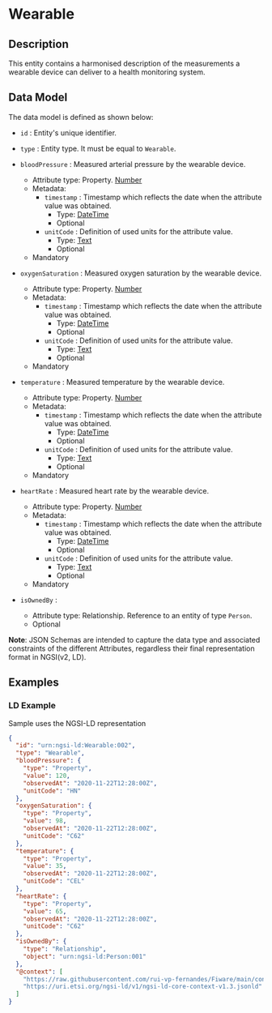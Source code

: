 # Wearable

## Description

This entity contains a harmonised description of the measurements a wearable device can deliver to a health monitoring system.

## Data Model

The data model is defined as shown below:

-   `id` : Entity's unique identifier.

-   `type` : Entity type. It must be equal to `Wearable`.

-   `bloodPressure` : Measured arterial pressure by the wearable device.
    -   Attribute type: Property. [Number](https://schema.org/Number)
    -   Metadata:
        -   `timestamp` : Timestamp which reflects the date when the attribute
            value was obtained.
            -   Type: [DateTime](https://schema.org/DateTime)
            -   Optional
        -   `unitCode` : Definition of used units for the attribute value.
            -   Type: [Text](https://schema.org/Text)
            -   Optional
    -   Mandatory

-   `oxygenSaturation` : Measured oxygen saturation by the wearable device.
    -   Attribute type: Property. [Number](https://schema.org/Number)
    -   Metadata:
        -   `timestamp` : Timestamp which reflects the date when the attribute
            value was obtained.
            -   Type: [DateTime](https://schema.org/DateTime)
            -   Optional
        -   `unitCode` : Definition of used units for the attribute value.
            -   Type: [Text](https://schema.org/Text)
            -   Optional
    -   Mandatory

-   `temperature` : Measured temperature by the wearable device.
    -   Attribute type: Property. [Number](https://schema.org/Number)
    -   Metadata:
        -   `timestamp` : Timestamp which reflects the date when the attribute
            value was obtained.
            -   Type: [DateTime](https://schema.org/DateTime)
            -   Optional
        -   `unitCode` : Definition of used units for the attribute value.
            -   Type: [Text](https://schema.org/Text)
            -   Optional
    -   Mandatory

-   `heartRate` : Measured heart rate by the wearable device.
    -   Attribute type: Property. [Number](https://schema.org/Number)
    -   Metadata:
        -   `timestamp` : Timestamp which reflects the date when the attribute
            value was obtained.
            -   Type: [DateTime](https://schema.org/DateTime)
            -   Optional
        -   `unitCode` : Definition of used units for the attribute value.
            -   Type: [Text](https://schema.org/Text)
            -   Optional
    -   Mandatory

-   `isOwnedBy` : 
    -   Attribute type: Relationship. Reference to an entity of type `Person`.
    -   Optional



**Note**: JSON Schemas are intended to capture the data type and associated
constraints of the different Attributes, regardless their final representation
format in NGSI(v2, LD).

## Examples

### LD Example

Sample uses the NGSI-LD representation

```json
{
  "id": "urn:ngsi-ld:Wearable:002",
  "type": "Wearable",
  "bloodPressure": {
    "type": "Property",
    "value": 120,
    "observedAt": "2020-11-22T12:28:00Z",
    "unitCode": "HN"
  },
  "oxygenSaturation": {
    "type": "Property",
    "value": 98,
    "observedAt": "2020-11-22T12:28:00Z",
    "unitCode": "C62"
  },
  "temperature": {
    "type": "Property",
    "value": 35,
    "observedAt": "2020-11-22T12:28:00Z",
    "unitCode": "CEL"
  },
  "heartRate": {
    "type": "Property",
    "value": 65,
    "observedAt": "2020-11-22T12:28:00Z",
    "unitCode": "C62"
  },
  "isOwnedBy": {
    "type": "Relationship",
    "object": "urn:ngsi-ld:Person:001"
  },
  "@context": [
    "https://raw.githubusercontent.com/rui-vp-fernandes/Fiware/main/context.jsonld",
    "https://uri.etsi.org/ngsi-ld/v1/ngsi-ld-core-context-v1.3.jsonld"
  ]
}
```
